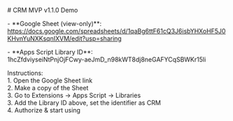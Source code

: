 \# CRM MVP v1.1.0 Demo

\- \*\*Google Sheet (view-only)\*\*:   
https://docs.google.com/spreadsheets/d/1qaBg6ttF61cQ3J6isbYHXoHF5J0KHvnYuNXKsqnIXVM/edit?usp=sharing

\- \*\*Apps Script Library ID\*\*:   
1hcZfdviyseiNtPnjOjFCwy-aeJmD\_n98kWT8dj8neGAFYCqSBWKr15li

Instructions:    
1\. Open the Google Sheet link  
2\. Make a copy of the Sheet  
3\. Go to Extensions → Apps Script → Libraries    
3\. Add the Library ID above, set the identifier as CRM  
4\. Authorize & start using

